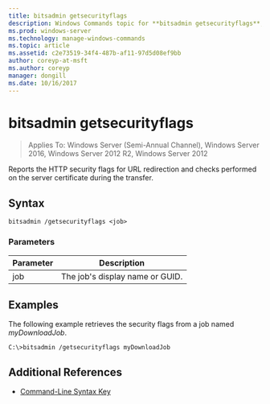 ```yaml
---
title: bitsadmin getsecurityflags
description: Windows Commands topic for **bitsadmin getsecurityflags**, which reports the HTTP security flags for URL redirection and checks performed on the server certificate during the transfer.
ms.prod: windows-server
ms.technology: manage-windows-commands
ms.topic: article
ms.assetid: c2e73519-34f4-487b-af11-97d5d08ef9bb
author: coreyp-at-msft
ms.author: coreyp
manager: dongill
ms.date: 10/16/2017
---
```

# bitsadmin getsecurityflags

>Applies To: Windows Server (Semi-Annual Channel), Windows Server 2016, Windows Server 2012 R2, Windows Server 2012

Reports the HTTP security flags for URL redirection and checks performed on the server certificate during the transfer.

## Syntax

```
bitsadmin /getsecurityflags <job>
```

### Parameters

| Parameter | Description |
| -------------- | -------------- |
| job | The job's display name or GUID. |

## <a name=BKMK_examples></a>Examples

The following example retrieves the security flags from a job named *myDownloadJob*.

```
C:\>bitsadmin /getsecurityflags myDownloadJob
```

## Additional References

- [Command-Line Syntax Key](command-line-syntax-key.md)